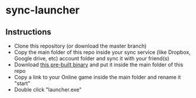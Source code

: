 # sync-launcher
## Instructions
* Clone this repository (or download the master branch)
* Copy the main folder of this repo inside your sync service (like Dropbox, Google drive, etc) account folder and sync it with your friend(s)
* Download [this pre-built binary](https://github.com/sprintingkiwi/sync-launcher/releases/download/1.0/launcher-win.exe) and put it inside the main folder of this repo
* Copy a link to your Online game inside the main folder and rename it "start"
* Double click "launcher.exe"
